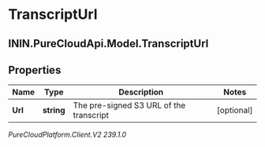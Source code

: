 # TranscriptUrl

## ININ.PureCloudApi.Model.TranscriptUrl

## Properties

|Name | Type | Description | Notes|
|------------ | ------------- | ------------- | -------------|
| **Url** | **string** | The pre-signed S3 URL of the transcript | [optional] |



_PureCloudPlatform.Client.V2 239.1.0_
